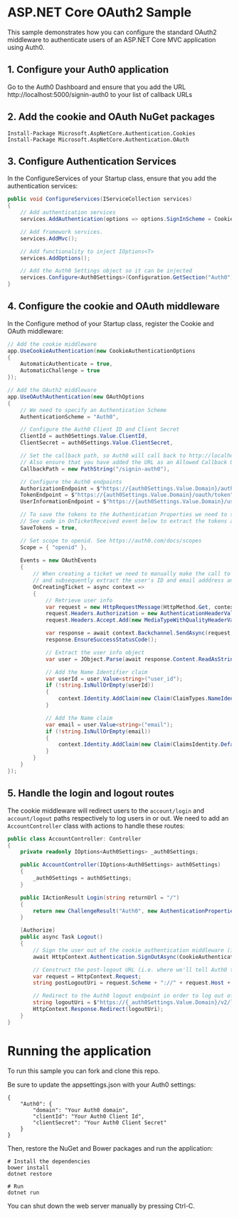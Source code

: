 # ASP.NET Core OAuth2 Sample

This sample demonstrates how you can configure the standard OAuth2 middleware to authenticate users of an ASP.NET Core MVC application using Auth0. 

## 1. Configure your Auth0 application

Go to the Auth0 Dashboard and ensure that you add the URL http://localhost:5000/signin-auth0 to your list of callback URLs

## 2. Add the cookie and OAuth NuGet packages

```
Install-Package Microsoft.AspNetCore.Authentication.Cookies
Install-Package Microsoft.AspNetCore.Authentication.OAuth
```

## 3. Configure Authentication Services

In the ConfigureServices of your Startup class, ensure that you add the authentication services:

```csharp
public void ConfigureServices(IServiceCollection services)
{
    // Add authentication services
    services.AddAuthentication(options => options.SignInScheme = CookieAuthenticationDefaults.AuthenticationScheme);

    // Add framework services.
    services.AddMvc();

    // Add functionality to inject IOptions<T>
    services.AddOptions();

    // Add the Auth0 Settings object so it can be injected
    services.Configure<Auth0Settings>(Configuration.GetSection("Auth0"));
}
```

## 4. Configure the cookie and OAuth middleware

In the Configure method of your Startup class, register the Cookie and OAuth middleware:

```csharp
// Add the cookie middleware
app.UseCookieAuthentication(new CookieAuthenticationOptions
{
    AutomaticAuthenticate = true,
    AutomaticChallenge = true
});

// Add the OAuth2 middleware
app.UseOAuthAuthentication(new OAuthOptions
{
    // We need to specify an Authentication Scheme
    AuthenticationScheme = "Auth0",

    // Configure the Auth0 Client ID and Client Secret
    ClientId = auth0Settings.Value.ClientId,
    ClientSecret = auth0Settings.Value.ClientSecret,

    // Set the callback path, so Auth0 will call back to http://localhost:5000/signin-auth0 
    // Also ensure that you have added the URL as an Allowed Callback URL in your Auth0 dashboard 
    CallbackPath = new PathString("/signin-auth0"),

    // Configure the Auth0 endpoints                
    AuthorizationEndpoint = $"https://{auth0Settings.Value.Domain}/authorize",
    TokenEndpoint = $"https://{auth0Settings.Value.Domain}/oauth/token",
    UserInformationEndpoint = $"https://{auth0Settings.Value.Domain}/userinfo",

    // To save the tokens to the Authentication Properties we need to set this to true
    // See code in OnTicketReceived event below to extract the tokens and save them as Claims
    SaveTokens = true,

    // Set scope to openid. See https://auth0.com/docs/scopes
    Scope = { "openid" },
    
    Events = new OAuthEvents
    {
        // When creating a ticket we need to manually make the call to the User Info endpoint to retrieve the user's information,
        // and subsequently extract the user's ID and email adddress and store them as claims
        OnCreatingTicket = async context =>
        {
            // Retrieve user info
            var request = new HttpRequestMessage(HttpMethod.Get, context.Options.UserInformationEndpoint);
            request.Headers.Authorization = new AuthenticationHeaderValue("Bearer", context.AccessToken);
            request.Headers.Accept.Add(new MediaTypeWithQualityHeaderValue("application/json"));

            var response = await context.Backchannel.SendAsync(request, context.HttpContext.RequestAborted);
            response.EnsureSuccessStatusCode();

            // Extract the user info object
            var user = JObject.Parse(await response.Content.ReadAsStringAsync());

            // Add the Name Identifier claim
            var userId = user.Value<string>("user_id");
            if (!string.IsNullOrEmpty(userId))
            {
                context.Identity.AddClaim(new Claim(ClaimTypes.NameIdentifier, userId, ClaimValueTypes.String, context.Options.ClaimsIssuer));
            }

            // Add the Name claim
            var email = user.Value<string>("email");
            if (!string.IsNullOrEmpty(email))
            {
                context.Identity.AddClaim(new Claim(ClaimsIdentity.DefaultNameClaimType, email, ClaimValueTypes.String, context.Options.ClaimsIssuer));
            }
        }
    }
});
```

## 5. Handle the login and logout routes

The cookie middleware will redirect users to the `account/login` and `account/logout` paths respectively to log users in or out. We need to add an `AccountController` class with actions to handle these routes:

```csharp
public class AccountController: Controller
{
    private readonly IOptions<Auth0Settings> _auth0Settings;

    public AccountController(IOptions<Auth0Settings> auth0Settings)
    {
        _auth0Settings = auth0Settings;
    }

    public IActionResult Login(string returnUrl = "/")
    {
        return new ChallengeResult("Auth0", new AuthenticationProperties() { RedirectUri = returnUrl });
    }

    [Authorize]
    public async Task Logout()
    {
        // Sign the user out of the cookie authentication middleware (i.e. it will clear the local session cookie)
        await HttpContext.Authentication.SignOutAsync(CookieAuthenticationDefaults.AuthenticationScheme);

        // Construct the post-logout URL (i.e. where we'll tell Auth0 to redirect after logging the user out)
        var request = HttpContext.Request;
        string postLogoutUri = request.Scheme + "://" + request.Host + request.PathBase + Url.Action("Index", "Home");

        // Redirect to the Auth0 logout endpoint in order to log out of Auth0
        string logoutUri = $"https://{_auth0Settings.Value.Domain}/v2/logout?client_id={_auth0Settings.Value.ClientId}&returnTo={Uri.EscapeDataString(postLogoutUri)}";
        HttpContext.Response.Redirect(logoutUri);
    }
}
```

# Running the application

To run this sample you can fork and clone this repo.

Be sure to update the appsettings.json with your Auth0 settings:

    {
        "Auth0": {
            "domain": "Your Auth0 domain",
            "clientId": "Your Auth0 Client Id",
            "clientSecret": "Your Auth0 Client Secret"
        } 
    }

Then, restore the NuGet and Bower packages and run the application:

```
# Install the dependencies
bower install
dotnet restore

# Run
dotnet run
```

You can shut down the web server manually by pressing Ctrl-C.
